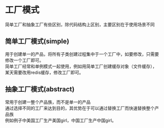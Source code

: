 # 工厂模式

简单工厂和抽象工厂有些区别，除代码结构上区别，主要区别在于使用场景不同

## 简单工厂模式(simple)
用于创建单一的产品，将所有子类创建过程集中于一个工厂中，如要修改，只需要修改一个工厂即可。  
简单工厂经常和单例模式一起使用，例如用简单工厂创建缓存对象（文件缓存），某天需要改用redis缓存，修改工厂即可。  


## 抽象工厂模式(abstract)
常用于创建一整个产品族，而不是单一的产品  
通过选择不同的工厂来达到目的，其优势在于可以通过替换工厂而快速替换整个产品族  
例如例子中美国工厂生产美国girl，中国工厂生产中国girl。   